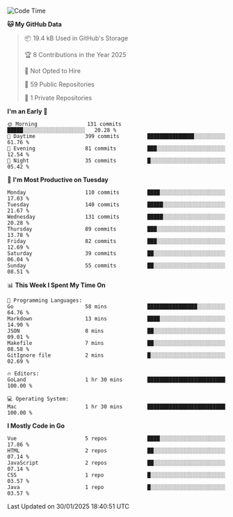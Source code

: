 <!--START_SECTION:waka-->
![Code Time](http://img.shields.io/badge/Code%20Time-1%2C399%20hrs%2019%20mins-blue)

**🐱 My GitHub Data** 

> 📦 19.4 kB Used in GitHub's Storage 
 > 
> 🏆 8 Contributions in the Year 2025
 > 
> 🚫 Not Opted to Hire
 > 
> 📜 59 Public Repositories 
 > 
> 🔑 1 Private Repositories 
 > 
**I'm an Early 🐤** 

```text
🌞 Morning                131 commits         █████░░░░░░░░░░░░░░░░░░░░   20.28 % 
🌆 Daytime                399 commits         ███████████████░░░░░░░░░░   61.76 % 
🌃 Evening                81 commits          ███░░░░░░░░░░░░░░░░░░░░░░   12.54 % 
🌙 Night                  35 commits          █░░░░░░░░░░░░░░░░░░░░░░░░   05.42 % 
```
📅 **I'm Most Productive on Tuesday** 

```text
Monday                   110 commits         ████░░░░░░░░░░░░░░░░░░░░░   17.03 % 
Tuesday                  140 commits         █████░░░░░░░░░░░░░░░░░░░░   21.67 % 
Wednesday                131 commits         █████░░░░░░░░░░░░░░░░░░░░   20.28 % 
Thursday                 89 commits          ███░░░░░░░░░░░░░░░░░░░░░░   13.78 % 
Friday                   82 commits          ███░░░░░░░░░░░░░░░░░░░░░░   12.69 % 
Saturday                 39 commits          ██░░░░░░░░░░░░░░░░░░░░░░░   06.04 % 
Sunday                   55 commits          ██░░░░░░░░░░░░░░░░░░░░░░░   08.51 % 
```


📊 **This Week I Spent My Time On** 

```text
💬 Programming Languages: 
Go                       58 mins             ████████████████░░░░░░░░░   64.76 % 
Markdown                 13 mins             ████░░░░░░░░░░░░░░░░░░░░░   14.90 % 
JSON                     8 mins              ██░░░░░░░░░░░░░░░░░░░░░░░   09.01 % 
Makefile                 7 mins              ██░░░░░░░░░░░░░░░░░░░░░░░   08.58 % 
GitIgnore file           2 mins              █░░░░░░░░░░░░░░░░░░░░░░░░   02.69 % 

🔥 Editors: 
GoLand                   1 hr 30 mins        █████████████████████████   100.00 % 

💻 Operating System: 
Mac                      1 hr 30 mins        █████████████████████████   100.00 % 
```

**I Mostly Code in Go** 

```text
Vue                      5 repos             ████░░░░░░░░░░░░░░░░░░░░░   17.86 % 
HTML                     2 repos             ██░░░░░░░░░░░░░░░░░░░░░░░   07.14 % 
JavaScript               2 repos             ██░░░░░░░░░░░░░░░░░░░░░░░   07.14 % 
CSS                      1 repo              █░░░░░░░░░░░░░░░░░░░░░░░░   03.57 % 
Java                     1 repo              █░░░░░░░░░░░░░░░░░░░░░░░░   03.57 % 
```




 Last Updated on 30/01/2025 18:40:51 UTC
<!--END_SECTION:waka-->
